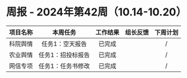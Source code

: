 

# 周报 - 2024年第42周（10.14-10.20）


|  项目名称  | 本周任务 | 工作结果 | 组长反馈 |  下周计划| 
|:----------:|:--------:|:--------:|:--------:|:--------:|
|  科院舆情      | 任务1：空天报告    | 已完成      |       | /      |
|  农业舆情       | 任务1：招投标报告    | 已完成      |       | /      |
|  网信专项      | 任务1：任务书修改        | 已完成      |       |/       |

